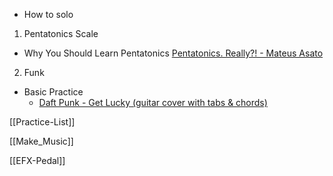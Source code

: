 
- How to solo

1. Pentatonics Scale
- Why You Should Learn Pentatonics
[Pentatonics. Really?! - Mateus Asato](https://www.youtube.com/watch?v=o8ZmycInZIo)


2. Funk
* Basic Practice
  * [Daft Punk - Get Lucky (guitar cover with tabs & chords)](https://youtu.be/UJla-UJnr5w)


[[Practice-List]]  

[[Make_Music]]  

[[EFX-Pedal]]  